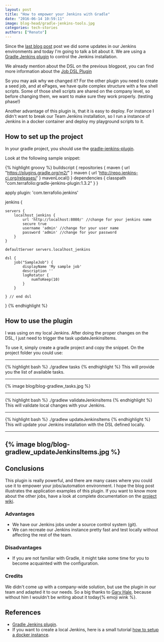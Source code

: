 ```yaml
---
layout: post
title: "How to empower your Jenkins with Gradle"
date: "2016-06-14 10:59:11"
image: blog-head/gradle-jenkins-tools.jpg
categories: tech-stories
authors: ["Renato"]
---
```


Since the [last blog post]( https://developer.epages.com/blog/2016/01/28/jenkins-job-dsl-plugin.html) post we did some updates in our Jenkins environments and today I'm going to talk a bit about it.
We are using a [Gradle Jenkins plugin](https://github.com/ghale/gradle-jenkins-plugin) to control the Jenkins installation.

We already mention about the DSL on the previous blogpost, you can find more information about the [Job DSL Plugin](https://developer.epages.com/blog/2016/01/28/jenkins-job-dsl-plugin.html)

So you may ask why we changed it?
For the other plugin you need to create a seed job, and at ePages, we have quite complex structure with a few shell scripts.
Some of those shell scripts are shared on the company level, so before changing them, we want to make sure they work properly. (testing phase!)

Another advantage of this plugin is, that it is easy to deploy. For instance I didn't want to break our Team Jenkins installation, so I run a instance of Jenkins in a docker container and deploy my playground scripts to it.

## How to set up the project
In your gradle project, you should use the [gradle-jenkins-plugin](https://github.com/ghale/gradle-jenkins-plugin).

Look at the following sample snippet:

{% highlight groovy %}
buildscript {
  repositories {
    maven { url "https://plugins.gradle.org/m2/" }
    maven { url 'http://repo.jenkins-ci.org/releases/' }
    mavenLocal()
  }
  dependencies {
    classpath "com.terrafolio:gradle-jenkins-plugin:1.3.2"
  }
}

apply plugin: 'com.terrafolio.jenkins'

jenkins {

    servers {
        localhost_jenkins {
            url 'http://localhost:8080/' //change for your jenkins name
            secure true
            username 'admin' //change for your user name
            password 'admin' //change for your password
        }
    }

    defaultServer servers.localhost_jenkins

    dsl {
        job("SampleJob") {
            displayName 'My sample job'
            description ''
            logRotator {
                numToKeep(10)
            }
        }

    } // end dsl
}
{% endhighlight %}

## How to use the plugin

I was using on my local Jenkins. After doing the proper changes on the DSL, I just need to trigger the task updateJenkinsItems.

To use it, simply create a gradle project and copy the snippet.
On the project folder you could use:

-----------------------
{% highlight bash %}
./gradlew tasks
{% endhighlight %}
This will provide you the list of available tasks.

-----------------------
{% image blog/blog-gradlew_tasks.jpg %}

-----------------------
{% highlight bash %}
./gradlew validateJenkinsItems
{% endhighlight %}
This will validate local changes with your Jenkins.

-----------------------
{% highlight bash %}
./gradlew updateJenkinsItems
{% endhighlight %}
This will update your Jenkins installation with the DSL defined locally.

-----------------------
{% image blog/blog-gradlew_updateJenkinsItems.jpg %}
-----------------------

## Conclusions
This plugin is really powerful, and there are many cases where you could use it to empower your jobs/automation environment. I hope the blog post illustrates the application examples of this plugin.
If you want to know more about the other jobs, have a look at complete documentation on the [project wiki](https://github.com/ghale/gradle-jenkins-plugin/wiki).

### Advantages
- We have our Jenkins jobs under a source control system (git).
- We can recreate our Jenkins instance pretty fast and test locally without affecting the rest of the team.

### Disadvantages
- If you are not familiar with Gradle, it might take some time for you to become acquainted with the configuration.


### Credits
We didn't come up with a company-wide solution, but use the plugin in our team and adapted it to our needs. So a big thanks to [Gary Hale](https://github.com/ghale), because without him I wouldn't be writing about it today{% emoji wink %}.

## References
- [Gradle Jenkins plugin](https://github.com/ghale/gradle-jenkins-plugin).
- If you want to create a local Jenkins, here is a small tutorial [how to setup a docker instance](https://hub.docker.com/_/jenkins/).
